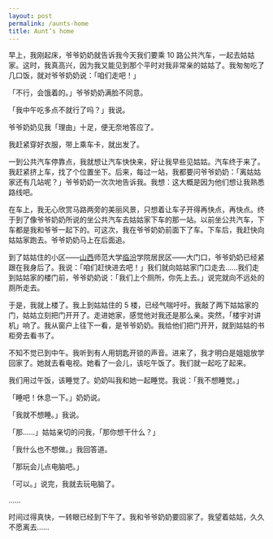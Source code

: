 ```yaml
---
layout: post
permalink: /aunts-home
title: Aunt’s home
---
```


早上，我刚起床，爷爷奶奶就告诉我今天我们要乘 10 路公共汽车，一起去姑姑家。这时，我真高兴，因为我又能见到那个平时对我非常亲的姑姑了。我匆匆吃了几口饭，就对爷爷奶奶说：「咱们走吧！」

「不行，会饿着的。」爷爷奶奶满脸不同意。

「我中午吃多点不就行了吗？」我说。

爷爷奶奶见我「理由」十足，便无奈地答应了。

我赶紧穿好衣服，带上乘车卡，就出发了。

一到公共汽车停靠点，我就想让汽车快快来，好让我早些见姑姑。汽车终于来了。我赶紧挤上车，找了个位置坐下。后来，每过一站，我都要问爷爷奶奶：「离姑姑家还有几站呢？」爷爷奶奶一次次地告诉我。我想：这大概是因为他们想让我熟悉路线吧。

在车上，我无心欣赏马路两旁的美丽风景，只想着让车子开得再快点，再快点。终于到了像爷爷奶奶所说的坐公共汽车去姑姑家下车的那一站。以前坐公共汽车，下车都是我和爷爷一起下的。可这次，我在爷爷奶奶前面下了车。下车后，我赶快向姑姑家跑去。爷爷奶奶马上在后面追。

到了姑姑住的小区——<u>山西</u>师范大学<u>临汾</u>学院居民区——大门口，爷爷奶奶已经紧跟在我身后了。我说：「咱们赶快进去吧！」我们就向姑姑家门口走去……我们走到姑姑家的楼门前，爷爷奶奶说：「我们上个厕所，你先上去。」说完就向不远处的厕所走去。

于是，我就上楼了。我上到姑姑住的 5 楼，已经气喘吁吁。我敲了两下姑姑家的门，姑姑立刻把门开开了。走进她家，感觉他对我还是那么亲。突然，「楼宇对讲机」响了。我从窗户上往下一看，是爷爷奶奶。我给他们把门开开，就到姑姑的书柜旁去看书了。

不知不觉已到中午。我听到有人用钥匙开锁的声音。进来了，我才明白是姐姐放学回家了。她就去看电视。她看了一会儿，该吃午饭了。我们就一起吃了起来。

我们用过午饭，该睡觉了。奶奶叫我和她一起睡觉。我说：「我不想睡觉。」

「睡吧！休息一下。」奶奶说。

「我就不想睡。」我说。

「那……」姑姑亲切的问我，「那你想干什么？」

「我什么也不想做。」我回答道。

「那玩会儿点电脑吧。」

「可以。」说完，我就去玩电脑了。

……

时间过得真快，一转眼已经到下午了。我和爷爷奶奶要回家了。我望着姑姑，久久不愿离去……

